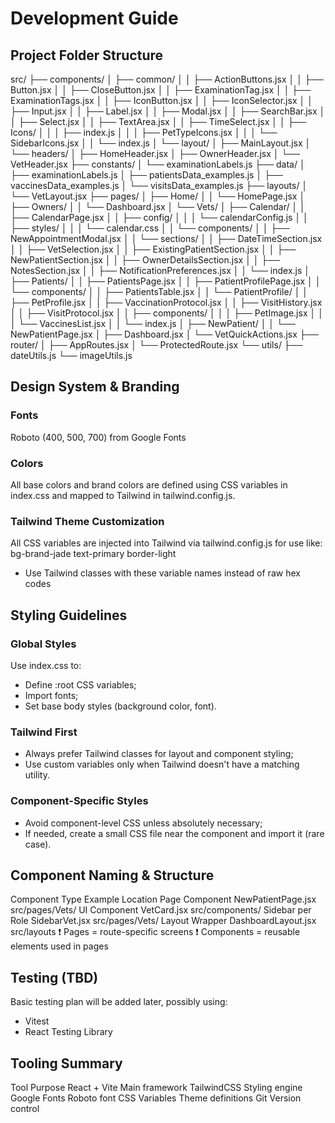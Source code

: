 # Development Guide

## Project Folder Structure

src/
├── components/
│ ├── common/
│ │ ├── ActionButtons.jsx
│ │ ├── Button.jsx
│ │ ├── CloseButton.jsx
│ │ ├── ExaminationTag.jsx
│ │ ├── ExaminationTags.jsx
│ │ ├── IconButton.jsx
│ │ ├── IconSelector.jsx
│ │ ├── Input.jsx
│ │ ├── Label.jsx
│ │ ├── Modal.jsx
│ │ ├── SearchBar.jsx
│ │ ├── Select.jsx
│ │ ├── TextArea.jsx
│ │ ├── TimeSelect.jsx
│ │ ├── Icons/
│ │ │ ├── index.js
│ │ │ ├── PetTypeIcons.jsx
│ │ │ └── SidebarIcons.jsx
│ │ └── index.js
│ └── layout/
│ ├── MainLayout.jsx
│ └── headers/
│ ├── HomeHeader.jsx
│ ├── OwnerHeader.jsx
│ └── VetHeader.jsx
├── constants/
│ └── examinationLabels.js
├── data/
│ ├── examinationLabels.js
│ ├── patientsData_examples.js
│ ├── vaccinesData_examples.js
│ └── visitsData_examples.js
├── layouts/
│ └── VetLayout.jsx
├── pages/
│ ├── Home/
│ │ └── HomePage.jsx
│ ├── Owners/
│ │ └── Dashboard.jsx
│ └── Vets/
│ ├── Calendar/
│ │ ├── CalendarPage.jsx
│ │ ├── config/
│ │ │ └── calendarConfig.js
│ │ ├── styles/
│ │ │ └── calendar.css
│ │ └── components/
│ │ ├── NewAppointmentModal.jsx
│ │ └── sections/
│ │ ├── DateTimeSection.jsx
│ │ ├── VetSelection.jsx
│ │ ├── ExistingPatientSection.jsx
│ │ ├── NewPatientSection.jsx
│ │ ├── OwnerDetailsSection.jsx
│ │ ├── NotesSection.jsx
│ │ ├── NotificationPreferences.jsx
│ │ └── index.js
│ ├── Patients/
│ │ ├── PatientsPage.jsx
│ │ ├── PatientProfilePage.jsx
│ │ └── components/
│ │ ├── PatientsTable.jsx
│ │ └── PatientProfile/
│ │ ├── PetProfile.jsx
│ │ ├── VaccinationProtocol.jsx
│ │ ├── VisitHistory.jsx
│ │ ├── VisitProtocol.jsx
│ │ ├── components/
│ │ │ ├── PetImage.jsx
│ │ │ └── VaccinesList.jsx
│ │ └── index.js
│ ├── NewPatient/
│ │ └── NewPatientPage.jsx
│ ├── Dashboard.jsx
│ └── VetQuickActions.jsx
├── router/
│ ├── AppRoutes.jsx
│ └── ProtectedRoute.jsx
└── utils/
├── dateUtils.js
└── imageUtils.js

## Design System & Branding

### Fonts

Roboto (400, 500, 700) from Google Fonts

### Colors

All base colors and brand colors are defined using CSS variables in index.css and mapped to Tailwind in tailwind.config.js.

### Tailwind Theme Customization

All CSS variables are injected into Tailwind via tailwind.config.js for use like:
bg-brand-jade
text-primary
border-light

- Use Tailwind classes with these variable names instead of raw hex codes

## Styling Guidelines

### Global Styles

Use index.css to:

- Define :root CSS variables;
- Import fonts;
- Set base body styles (background color, font).

### Tailwind First

- Always prefer Tailwind classes for layout and component styling;
- Use custom variables only when Tailwind doesn't have a matching utility.

### Component-Specific Styles

- Avoid component-level CSS unless absolutely necessary;
- If needed, create a small CSS file near the component and import it (rare case).

## Component Naming & Structure

Component Type Example Location
Page Component NewPatientPage.jsx src/pages/Vets/
UI Component VetCard.jsx src/components/
Sidebar per Role SidebarVet.jsx src/pages/Vets/
Layout Wrapper DashboardLayout.jsx src/layouts
❗ Pages = route-specific screens
❗ Components = reusable elements used in pages

## Testing (TBD)

Basic testing plan will be added later, possibly using:

- Vitest
- React Testing Library

## Tooling Summary

Tool Purpose
React + Vite Main framework
TailwindCSS Styling engine
Google Fonts Roboto font
CSS Variables Theme definitions
Git Version control
